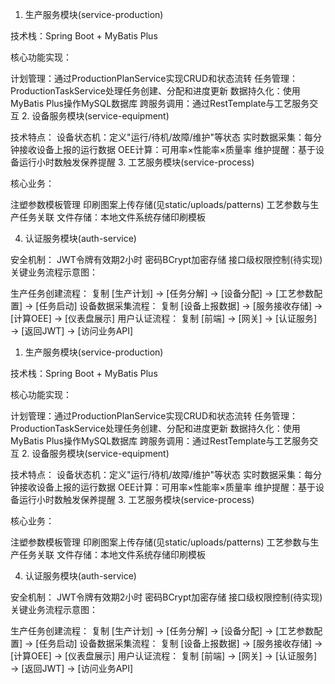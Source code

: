1. 生产服务模块(service-production)

技术栈：Spring Boot + MyBatis Plus

核心功能实现：

计划管理：通过ProductionPlanService实现CRUD和状态流转
任务管理：ProductionTaskService处理任务创建、分配和进度更新
数据持久化：使用MyBatis Plus操作MySQL数据库
跨服务调用：通过RestTemplate与工艺服务交互
2. 设备服务模块(service-equipment)

技术特点：
设备状态机：定义"运行/待机/故障/维护"等状态
实时数据采集：每分钟接收设备上报的运行数据
OEE计算：可用率×性能率×质量率
维护提醒：基于设备运行小时数触发保养提醒
3. 工艺服务模块(service-process)

核心业务：

注塑参数模板管理
印刷图案上传存储(见static/uploads/patterns)
工艺参数与生产任务关联
文件存储：本地文件系统存储印刷模板

4. 认证服务模块(auth-service)

安全机制：
JWT令牌有效期2小时
密码BCrypt加密存储
接口级权限控制(待实现)
关键业务流程示意图：

生产任务创建流程：
复制
[生产计划] → [任务分解] → [设备分配] → [工艺参数配置] → [任务启动]
设备数据采集流程：
复制
[设备上报数据] → [服务接收存储] → [计算OEE] → [仪表盘展示]
用户认证流程：
复制
[前端] → [网关] → [认证服务] → [返回JWT] → [访问业务API]
1. 生产服务模块(service-production)

技术栈：Spring Boot + MyBatis Plus

核心功能实现：

计划管理：通过ProductionPlanService实现CRUD和状态流转
任务管理：ProductionTaskService处理任务创建、分配和进度更新
数据持久化：使用MyBatis Plus操作MySQL数据库
跨服务调用：通过RestTemplate与工艺服务交互
2. 设备服务模块(service-equipment)

技术特点：
设备状态机：定义"运行/待机/故障/维护"等状态
实时数据采集：每分钟接收设备上报的运行数据
OEE计算：可用率×性能率×质量率
维护提醒：基于设备运行小时数触发保养提醒
3. 工艺服务模块(service-process)

核心业务：

注塑参数模板管理
印刷图案上传存储(见static/uploads/patterns)
工艺参数与生产任务关联
文件存储：本地文件系统存储印刷模板

4. 认证服务模块(auth-service)

安全机制：
JWT令牌有效期2小时
密码BCrypt加密存储
接口级权限控制(待实现)
关键业务流程示意图：

生产任务创建流程：
复制
[生产计划] → [任务分解] → [设备分配] → [工艺参数配置] → [任务启动]
设备数据采集流程：
复制
[设备上报数据] → [服务接收存储] → [计算OEE] → [仪表盘展示]
用户认证流程：
复制
[前端] → [网关] → [认证服务] → [返回JWT] → [访问业务API]